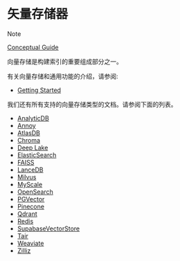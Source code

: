 


矢量存储器
===============================================================




 Note
 



[Conceptual Guide](https://docs.langchain.com/docs/components/indexing/vectorstore) 





向量存储是构建索引的重要组成部分之一。

有关向量存储和通用功能的介绍，请参阅:



* [Getting Started](vectorstores/getting_started)




我们还有所有支持的向量存储类型的文档。请参阅下面的列表。



* [AnalyticDB](vectorstores/examples/analyticdb)
* [Annoy](vectorstores/examples/annoy)
* [AtlasDB](vectorstores/examples/atlas)
* [Chroma](vectorstores/examples/chroma)
* [Deep Lake](vectorstores/examples/deeplake)
* [ElasticSearch](vectorstores/examples/elasticsearch)
* [FAISS](vectorstores/examples/faiss)
* [LanceDB](vectorstores/examples/lanecdb)
* [Milvus](vectorstores/examples/milvus)
* [MyScale](vectorstores/examples/myscale)
* [OpenSearch](vectorstores/examples/opensearch)
* [PGVector](vectorstores/examples/pgvector)
* [Pinecone](vectorstores/examples/pinecone)
* [Qdrant](vectorstores/examples/qdrant)
* [Redis](vectorstores/examples/redis)
* [SupabaseVectorStore](vectorstores/examples/supabase)
* [Tair](vectorstores/examples/tair)
* [Weaviate](vectorstores/examples/weaviate)
* [Zilliz](vectorstores/examples/zilliz)





